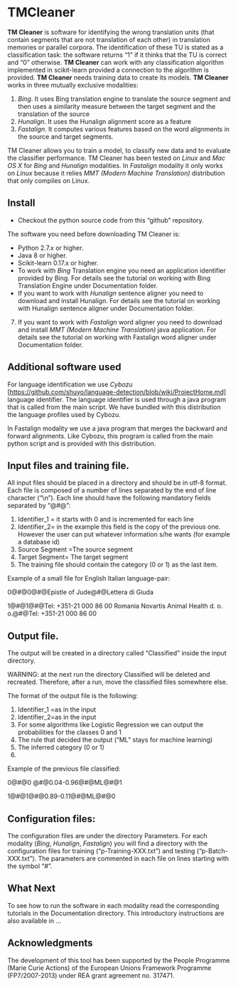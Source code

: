 # TMCleaner
**TM Cleaner** is software for identifying the wrong translation units (that contain segments that are not translation of each other) in translation memories or parallel corpora. 
The identification of these TU is stated as a classification task: the software returns “1” if it thinks that the TU is correct and “0” otherwise. 
**TM Cleaner** can work with any classification algorithm implemented in scikit-learn provided a connection to the algorithm is provided.  **TM Cleaner** needs training data to create its models. 
**TM Cleaner** works in three mutually exclusive modalities:
 1.  *Bing*. It uses Bing translation engine to translate the source segment and then uses a similarity measure between the target segment and the translation of the source
 2. *Hunalign*. It uses the Hunalign alignment score as a feature
 3. *Fastalign*. It computes various features based on the word alignments in the source and target segments.
 
TM Cleaner allows you to train a model, to classify new data and to evaluate the classifier performance. 
TM Cleaner has been tested on *Linux* and *Mac OS X* for *Bing* and *Hunalign* modalities.  In *Fastalign* modality it only works on *Linux* because it relies *MMT (Modern Machine Translation)* distribution that only compiles on Linux.
## Install
* Checkout the python source code from this “github” repository.

The software you need before downloading TM Cleaner is:
* Python 2.7.x or higher.
* Java 8 or higher.
* Scikit-learn 0.17.x or higher.
* To work with *Bing* Translation engine you need an application identifier provided by Bing. For details see the tutorial on working with Bing Translation Engine under Documentation folder.
* If you want to work with *Hunalign* sentence aligner you need to download and install Hunalign. For details see the tutorial on working with Hunalign sentence aligner under Documentation folder.
7.	If you want to work with *Fastalign* word aligner you need to download and install *MMT (Modern Machine Translation)* java application. For details see the tutorial on working with Fastalign word aligner under Documentation folder.

## Additional software used
For language identification we use *Cybozu* [https://github.com/shuyo/language-detection/blob/wiki/ProjectHome.md] language identifier. The language identifier is used through a java program that is called from the main script. We have bundled with this distribution the language profiles used by Cybozu. 

In Fastalign modality we use a java program that merges the backward and forward alignments. Like Cybozu, this program is called from the main python script and is provided with this distribution.

## Input files and training file.
All input files should be placed in a directory  and should be in utf-8 format. Each file is composed of a number of lines separated by the end of line character (“\n”). Each line should have the following mandatory fields separated by “@#@”:
 1.  Identifier_1 = it starts with 0 and is incremented for each line
 2.	Identifier_2= in the example this field is the copy of the previous one. However the user can put whatever information s/he wants (for example a database id)
 3.	Source Segment =The source segment 
 4.	Target Segment= The target segment 
 5.	The training file should contain the category (0 or 1) as the last item.

Example of a small file for English Italian language-pair:

0@#@0@#@Epistle of Jude@#@Lettera di Giuda

1@#@1@#@Tel: +351-21 000 86 00 Romania Novartis Animal Health d. o. o.@#@Tel: +351-21 000 86 00



## Output file.
The output will be created in a directory called “Classified” inside the input directory. 

WARNING: at the next run the directory Classified will be deleted and recreated. Therefore, after a run, move the classified files somewhere else.

The format of the output file is the following:
  1.	Identifier_1 =as in the input
  2.	Identifier_2=as in the input
  3.	For some algorithms like Logistic Regression we can output the probabilities for the classes 0 and 1
  4.	The rule that decided the output (“ML” stays for machine learning)
  5.	The inferred category (0 or 1)
  6.	
  
Example of the previous file classified:

0@#@0 @#@0.04-0.96@#@ML@#@1

1@#@1@#@0.89-0.11@#@ML@#@0

## Configuration files:
The configuration files are under the directory Parameters. For each modality (*Bing*, *Hunalign*, *Fastalign*) you will find a directory with the configuration files for training (“p-Training-XXX.txt”) and testing (“p-Batch-XXX.txt”). The parameters are commented in each file on lines starting with the symbol “#”. 

## What Next
To see how to run the software in each modality read the corresponding tutorials in the Documentation directory.
This introductory instructions are also available in ...

## Acknowledgments 
The development of this tool has been supported by the People Programme (Marie Curie Actions) of the European Unions Framework Programme (FP7/2007-2013) under REA grant agreement no. 317471.



